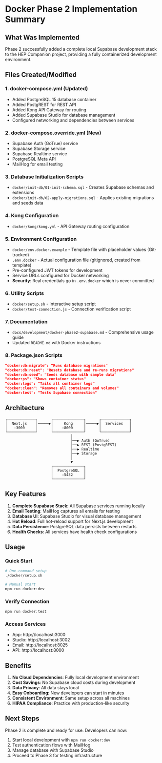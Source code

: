 # Docker Phase 2 Implementation Summary

## What Was Implemented

Phase 2 successfully added a complete local Supabase development stack to the HEP Companion project, providing a fully containerized development environment.

## Files Created/Modified

### 1. **docker-compose.yml** (Updated)
- Added PostgreSQL 15 database container
- Added PostgREST for REST API
- Added Kong API Gateway for routing
- Added Supabase Studio for database management
- Configured networking and dependencies between services

### 2. **docker-compose.override.yml** (New)
- Supabase Auth (GoTrue) service
- Supabase Storage service  
- Supabase Realtime service
- PostgreSQL Meta API
- MailHog for email testing

### 3. **Database Initialization Scripts**
- `docker/init-db/01-init-schema.sql` - Creates Supabase schemas and extensions
- `docker/init-db/02-apply-migrations.sql` - Applies existing migrations and seeds data

### 4. **Kong Configuration**
- `docker/kong/kong.yml` - API Gateway routing configuration

### 5. **Environment Configuration**
- `docker/env.docker.example` - Template file with placeholder values (Git-tracked)
- `.env.docker` - Actual configuration file (gitignored, created from template)
- Pre-configured JWT tokens for development
- Service URLs configured for Docker networking
- **Security**: Real credentials go in `.env.docker` which is never committed

### 6. **Utility Scripts**
- `docker/setup.sh` - Interactive setup script
- `docker/test-connection.js` - Connection verification script

### 7. **Documentation**
- `docs/development/docker-phase2-supabase.md` - Comprehensive usage guide
- Updated `README.md` with Docker instructions

### 8. **Package.json Scripts**
```json
"docker:db:migrate": "Runs database migrations"
"docker:db:reset": "Resets database and re-runs migrations"
"docker:db:seed": "Seeds database with sample data"
"docker:ps": "Shows container status"
"docker:logs": "Tails all container logs"
"docker:clean": "Removes all containers and volumes"
"docker:test": "Tests Supabase connection"
```

## Architecture

```
┌─────────────┐      ┌──────────────┐      ┌─────────────┐
│  Next.js    │─────▶│     Kong     │─────▶│  Services   │
│   :3000     │      │    :8000     │      │             │
└─────────────┘      └──────────────┘      └─────────────┘
                              │
                              ├──▶ Auth (GoTrue)
                              ├──▶ REST (PostgREST)
                              ├──▶ Realtime
                              ├──▶ Storage
                              │
                              ▼
                     ┌──────────────┐
                     │  PostgreSQL  │
                     │    :5432     │
                     └──────────────┘
```

## Key Features

1. **Complete Supabase Stack**: All Supabase services running locally
2. **Email Testing**: MailHog captures all emails for testing
3. **Database UI**: Supabase Studio for visual database management
4. **Hot Reload**: Full hot-reload support for Next.js development
5. **Data Persistence**: PostgreSQL data persists between restarts
6. **Health Checks**: All services have health check configurations

## Usage

### Quick Start
```bash
# One-command setup
./docker/setup.sh

# Manual start
npm run docker:dev
```

### Verify Connection
```bash
npm run docker:test
```

### Access Services
- App: http://localhost:3000
- Studio: http://localhost:3002  
- Email: http://localhost:8025
- API: http://localhost:8000

## Benefits

1. **No Cloud Dependencies**: Fully local development environment
2. **Cost Savings**: No Supabase cloud costs during development
3. **Data Privacy**: All data stays local
4. **Easy Onboarding**: New developers can start in minutes
5. **Consistent Environment**: Same setup across all machines
6. **HIPAA Compliance**: Practice with production-like security

## Next Steps

Phase 2 is complete and ready for use. Developers can now:
1. Start local development with `npm run docker:dev`
2. Test authentication flows with MailHog
3. Manage database with Supabase Studio
4. Proceed to Phase 3 for testing infrastructure 